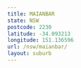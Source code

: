 ```yaml
---
title: MAIANBAR
state: NSW
postcode: 2230
latitude: -34.093213
longitude: 151.136596
url: /nsw/maianbar/
layout: suburb
---
```

